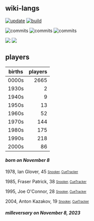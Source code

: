 ## wiki-langs
[![update](https://github.com/dreamerminsk/wiki-langs/actions/workflows/update-tables.yml/badge.svg)](https://github.com/dreamerminsk/wiki-langs/actions/workflows/update-tables.yml)
[![build](https://github.com/dreamerminsk/wiki-langs/actions/workflows/build.yml/badge.svg)](https://github.com/dreamerminsk/wiki-langs/actions/workflows/build.yml)

![commits](https://img.shields.io/github/commit-activity/y/dreamerminsk/wiki-langs)
![commits](https://img.shields.io/github/commit-activity/m/dreamerminsk/wiki-langs)
![commits](https://img.shields.io/github/commit-activity/w/dreamerminsk/wiki-langs)

![](https://img.shields.io/github/languages/code-size/dreamerminsk/wiki-langs)
![](https://img.shields.io/github/repo-size/dreamerminsk/wiki-langs)

## players
| births | players |
| :----: | ------: |
| 0000s | 2665 |
| 1930s | 2 |
| 1940s | 9 |
| 1950s | 13 |
| 1960s | 52 |
| 1970s | 144 |
| 1980s | 175 |
| 1990s | 218 |
| 2000s | 86 |

#### ***born on November  8***
1978, Ian Glover, 45 <sub><sup>[Snooker](http://www.snooker.org/res/index.asp?player=82), [CueTracker](http://cuetracker.net/Players/ian-glover/)</sup></sub>

1985, Fraser Patrick, 38 <sub><sup>[Snooker](http://www.snooker.org/res/index.asp?player=534), [CueTracker](http://cuetracker.net/Players/fraser-patrick/)</sup></sub>

1995, Joe O'Connor, 28 <sub><sup>[Snooker](http://www.snooker.org/res/index.asp?player=1038), [CueTracker](http://cuetracker.net/Players/joe-oconnor/)</sup></sub>

2004, Anton Kazakov, 19 <sub><sup>[Snooker](http://www.snooker.org/res/index.asp?player=2767), [CueTracker](http://cuetracker.net/Players/anton-kazakov/)</sup></sub>


#### ***milleversary on November  8, 2023***



